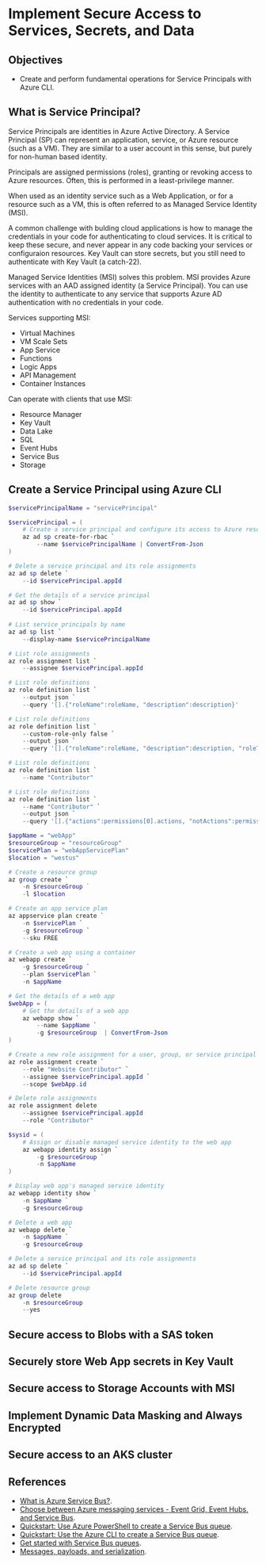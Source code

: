 # Implement Secure Access to Services, Secrets, and Data

## Objectives
* Create and perform fundamental operations for Service Principals with Azure CLI.

## What is Service Principal?
Service Principals are identities in Azure Active Directory. A Service Principal (SP) can represent an application, service, or Azure resource (such as a VM). They are similar to a user account in this sense, but purely for non-human based identity.

Principals are assigned permissions (roles), granting or revoking access to Azure resources. Often, this is performed in a least-privilege manner.

When used as an identity service such as a Web Application, or for a resource such as a VM, this is often referred to as Managed Service Identity (MSI).

A common challenge with bulding cloud applications is how to manage the credentials in your code for authenticating to cloud services. It is critical to keep these secure, and never appear in any code backing your services or configuraion resources. Key Vault can store secrets, but you still need to authenticate with Key Vault (a catch-22).

Managed Service Identities (MSI) solves this problem. MSI provides Azure services with an AAD assigned identity (a Service Principal). You can use the identity to authenticate to any service that supports Azure AD authentication with no credentials in your code.

Services supporting MSI:
* Virtual Machines
* VM Scale Sets
* App Service
* Functions
* Logic Apps
* API Management
* Container Instances

Can operate with clients that use MSI:
* Resource Manager
* Key Vault
* Data Lake
* SQL
* Event Hubs
* Service Bus
* Storage

## Create a Service Principal using Azure CLI
```powershell
$servicePrincipalName = "servicePrincipal"

$servicePrincipal = (
    # Create a service principal and configure its access to Azure resources
    az ad sp create-for-rbac `
        --name $servicePrincipalName | ConvertFrom-Json
)

# Delete a service principal and its role assignments
az ad sp delete `
    --id $servicePrincipal.appId

# Get the details of a service principal
az ad sp show `
    --id $servicePrincipal.appId
    
# List service principals by name
az ad sp list `
    --display-name $servicePrincipalName

# List role assignments
az role assignment list `
    --assignee $servicePrincipal.appId

# List role definitions
az role definition list `
    --output json `
    --query '[].{"roleName":roleName, "description":description}'

# List role definitions
az role definition list `
    --custom-role-only false `
    --output json `
    --query '[].{"roleName":roleName, "description":description, "roleType":roleType}'

# List role definitions
az role definition list `
    --name "Contributor"

# List role definitions
az role definition list `
    --name "Contributor" `
    --output json `
    --query '[].{"actions":permissions[0].actions, "notActions":permissions[0].notActions}'

$appName = "webApp"
$resourceGroup = "resourceGroup"
$servicePlan = "webAppServicePlan"
$location = "westus"

# Create a resource group
az group create `
    -n $resourceGroup ` 
    -l $location

# Create an app service plan
az appservice plan create `
    -n $servicePlan `
    -g $resourceGroup `
    --sku FREE

# Create a web app using a container
az webapp create `
    -g $resourceGroup `
    --plan $servicePlan `
    -n $appName 

# Get the details of a web app
$webApp = (
    # Get the details of a web app
    az webapp show `
        --name $appName `
        -g $resourceGroup  | ConvertFrom-Json
)

# Create a new role assignment for a user, group, or service principal
az role assignment create `
    --role "Website Contributor" `
    --assignee $servicePrincipal.appId `
    --scope $webApp.id

# Delete role assignments
az role assignment delete 
    --assignee $servicePrincipal.appId 
    --role "Contributor"

$sysid = (
    # Assign or disable managed service identity to the web app
    az webapp identity assign `
        -g $resourceGroup `
        -n $appName
)

# Display web app's managed service identity
az webapp identity show `
    -n $appName `
    -g $resourceGroup

# Delete a web app
az webapp delete `
    -n $appName `
    -g $resourceGroup

# Delete a service principal and its role assignments
az ad sp delete `
    --id $servicePrincipal.appId

# Delete resource group
az group delete 
    -n $resourceGroup 
    --yes
```

## Secure access to Blobs with a SAS token
## Securely store Web App secrets in Key Vault
## Secure access to Storage Accounts with MSI
## Implement Dynamic Data Masking and Always Encrypted
## Secure access to an AKS cluster

## References
* [What is Azure Service Bus?](https://docs.microsoft.com/en-us/azure/service-bus-messaging/service-bus-messaging-overview).
* [Choose between Azure messaging services - Event Grid, Event Hubs, and Service Bus](https://docs.microsoft.com/en-us/azure/event-grid/compare-messaging-services).
* [Quickstart: Use Azure PowerShell to create a Service Bus queue](https://docs.microsoft.com/en-us/azure/service-bus-messaging/service-bus-quickstart-powershell).
* [Quickstart: Use the Azure CLI to create a Service Bus queue](https://docs.microsoft.com/en-us/azure/service-bus-messaging/service-bus-quickstart-cli).
* [Get started with Service Bus queues](https://docs.microsoft.com/en-us/azure/service-bus-messaging/service-bus-dotnet-get-started-with-queues).
* [Messages, payloads, and serialization](https://docs.microsoft.com/en-us/azure/service-bus-messaging/service-bus-messages-payloads).